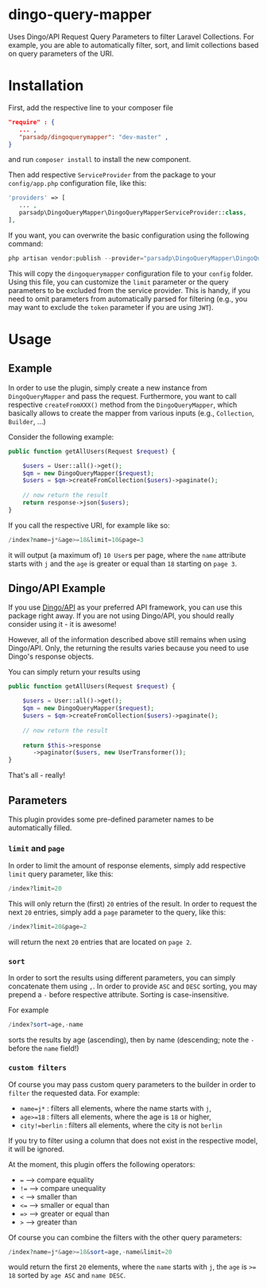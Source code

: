 # dingo-query-mapper
Uses Dingo/API Request Query Parameters to filter Laravel Collections.
For example, you are able to automatically filter, sort, and limit collections based on query parameters of the URI.

# Installation
First, add the respective line to your composer file
``` json
"require" : {
   ... ,
   "parsadp/dingoquerymapper": "dev-master" ,
}
```

and run `composer install` to install the new component.

Then add respective `ServiceProvider` from the package to your `config/app.php` configuration file, like this:

``` php
'providers' => [
   ... ,
   parsadp\DingoQueryMapper\DingoQueryMapperServiceProvider::class,
],
```

If you want, you can overwrite the basic configuration using the following command:

```php
php artisan vendor:publish --provider="parsadp\DingoQueryMapper\DingoQueryMapperServiceProvider" --tag="config"
```

This will copy the `dingoquerymapper` configuration file to your `config` folder. Using this file, you can 
customize the `limit` parameter or the query parameters to be excluded from the service provider.
This is handy, if you need to omit parameters from automatically parsed for filtering (e.g., you may want to 
exclude the `token` parameter if you are using `JWT`).

# Usage
## Example
In order to use the plugin, simply create a new instance from `DingoQueryMapper` and pass the request.
Furthermore, you want to call respective `createFromXXX()` method from the `DingoQueryMapper`, which basically
allows to create the mapper from various inputs (e.g., `Collection`, `Builder`, ...)

Consider the following example:

```php
public function getAllUsers(Request $request) {

    $users = User::all()->get();
    $qm = new DingoQueryMapper($request);
    $users = $qm->createFromCollection($users)->paginate();
        
    // now return the result
    return response->json($users);
}
```

If you call the respective URI, for example like so:
```php
/index?name=j*&age>=18&limit=10&page=3
```

it will output (a maximum of) `10 User`s per page, where the `name` attribute starts with `j` and the `age` is 
greater or equal than `18` starting on `page 3`.

## Dingo/API Example
If you use [Dingo/API](https://github.com/dingo/api) as your preferred API framework, you can use this package right 
away. If you are not using Dingo/API, you should really consider using it - it is awesome!

However, all of the information described above still remains when using Dingo/API. Only, the returning the results 
varies because you need to use Dingo's response objects.

You can simply return your results using
```php 
public function getAllUsers(Request $request) {

    $users = User::all()->get();
    $qm = new DingoQueryMapper($request);
    $users = $qm->createFromCollection($users)->paginate();
        
    // now return the result
    
    return $this->response
       ->paginator($users, new UserTransformer());
}
```

That's all - really!

## Parameters
This plugin provides some pre-defined parameter names to be automatically filled.

### `limit` and `page`
In order to limit the amount of response elements, simply add respective `limit` query parameter, like this:

```php
/index?limit=20
```

This will only return the (first) `20` entries of the result.
In order to request the next `20` entries, simply add a `page` parameter to the query, like this:
```php
/index?limit=20&page=2
```
will return the next `20` entries that are located on `page 2`.


### `sort`
In order to sort the results using different parameters, you can simply concatenate them using `,`. In order to provide `ASC` and `DESC` sorting, you may prepend a `-` before respective attribute. Sorting is case-insensitive.

For example
```php
/index?sort=age,-name
```
sorts the results by age (ascending), then by name (descending; note the `-` before the `name` field!)

### `custom filters`
Of course you may pass custom query parameters to the builder in order to `filter` the requested data.
For example:

* `name=j*` : filters all elements, where the name starts with `j`,
* `age>=18` : filters all elements, where the age is `18` or higher,
* `city!=berlin` : filters all elements, where the city is not `berlin`

If you try to filter using a column that does not exist in the respective model, it will be ignored.

At the moment, this plugin offers the following operators:
* `=` --> compare equality
* `!=` --> compare unequality
* `<` --> smaller than 
* `<=` --> smaller or equal than
* `=>` --> greater or equal than
* `>` --> greater than

Of course you can combine the filters with the other query parameters:
```php
/index?name=j*&age>=18&sort=age,-name&limit=20
```
would return the first `20` elements, where the `name` starts with `j`, the `age` is `>= 18` 
sorted by `age ASC` and `name DESC`.
